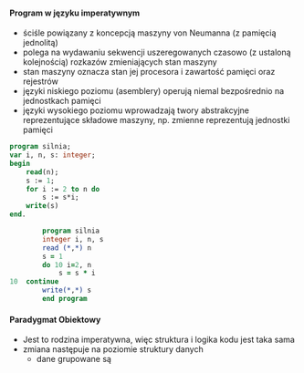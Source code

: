 #### Program w języku imperatywnym
- ściśle powiązany z koncepcją maszyny von Neumanna (z pamięcią jednolitą) 
- polega na wydawaniu sekwencji uszeregowanych czasowo (z ustaloną kolejnością) rozkazów zmieniających stan maszyny
- stan maszyny oznacza stan jej procesora i zawartość pamięci oraz rejestrów
- języki niskiego poziomu (asemblery) operują niemal bezpośrednio na jednostkach pamięci
- języki wysokiego poziomu wprowadzają twory abstrakcyjne reprezentujące składowe maszyny, np. zmienne reprezentują jednostki pamięci
```pascal
program silnia;
var i, n, s: integer;
begin
	read(n);
	s := 1;
	for i := 2 to n do
		s := s*i;
	write(s)
end.
```
```fortran
		program silnia
		integer i, n, s
		read (*,*) n
		s = 1
		do 10 i=2, n
			s = s * i
10	continue
		write(*,*) s
		end program
```


#### Paradygmat Obiektowy
- Jest to rodzina imperatywna, więc struktura i logika kodu jest taka sama
- zmiana następuje na poziomie struktury danych
	- dane grupowane są 